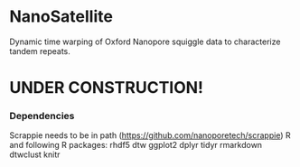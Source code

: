 # NanoSatellite
Dynamic time warping of Oxford Nanopore squiggle data to characterize tandem repeats.

# UNDER CONSTRUCTION!

### Dependencies
Scrappie needs to be in path (https://github.com/nanoporetech/scrappie)
R and following R packages:
rhdf5
dtw
ggplot2
dplyr
tidyr
rmarkdown
dtwclust
knitr
